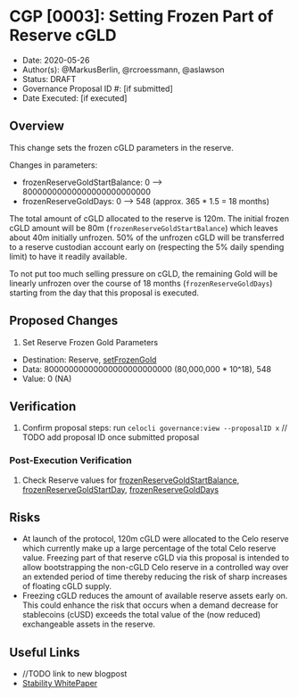 # CGP [0003]: Setting Frozen Part of Reserve cGLD

- Date: 2020-05-26
- Author(s): @MarkusBerlin, @rcroessmann, @aslawson
- Status: DRAFT
- Governance Proposal ID #: [if submitted]
- Date Executed: [if executed]

## Overview
This change sets the frozen cGLD parameters in the reserve.

Changes in parameters:

- frozenReserveGoldStartBalance: 0 --> 80000000000000000000000000
- frozenReserveGoldDays: 0 --> 548 (approx. 365 * 1.5 = 18 months)

The total amount of cGLD allocated to the reserve is 120m. The initial frozen cGLD amount will be 80m (`frozenReserveGoldStartBalance`) which leaves about 40m initially unfrozen.  50% of the unfrozen cGLD will be transferred to a reserve custodian account early on (respecting the 5% daily spending limit) to have it readily available.

To not put too much selling pressure on cGLD, the remaining Gold will be linearly unfrozen over the course of 18 months (`frozenReserveGoldDays`) starting from the day that this proposal is executed.

## Proposed Changes

1. Set Reserve Frozen Gold Parameters
 - Destination: Reserve, [setFrozenGold](https://github.com/celo-org/celo-monorepo/blob/de09a44f5ea2c2116506a6b3d05dcaaef92d4fad/packages/protocol/contracts/stability/Reserve.sol#L153)
 - Data: 80000000000000000000000000 (80,000,000 * 10^18), 548
 - Value: 0 (NA)

## Verification

1. Confirm proposal steps: run `celocli governance:view --proposalID x` // TODO add proposal ID once submitted proposal

### Post-Execution Verification

1. Check Reserve values for [frozenReserveGoldStartBalance](https://github.com/celo-org/celo-monorepo/blob/de09a44f5ea2c2116506a6b3d05dcaaef92d4fad/packages/protocol/contracts/stability/Reserve.sol#L44), [frozenReserveGoldStartDay](https://github.com/celo-org/celo-monorepo/blob/de09a44f5ea2c2116506a6b3d05dcaaef92d4fad/packages/protocol/contracts/stability/Reserve.sol#L45), [frozenReserveGoldDays](https://github.com/celo-org/celo-monorepo/blob/de09a44f5ea2c2116506a6b3d05dcaaef92d4fad/packages/protocol/contracts/stability/Reserve.sol#L46)

## Risks

- At launch of the protocol, 120m cGLD were allocated to the Celo reserve which currently make up a large percentage of the total Celo reserve value. Freezing part of that reserve cGLD via this proposal is intended to allow bootstrapping the non-cGLD Celo reserve in a controlled way over an extended period of time thereby reducing the risk of sharp increases of floating cGLD supply. 
- Freezing cGLD reduces the amount of available reserve assets early on.  This could enhance the risk that occurs when a demand decrease for stablecoins (cUSD) exceeds the total value of the (now reduced) exchangeable assets in the reserve.

## Useful Links

* //TODO link to new blogpost
* [Stability WhitePaper](https://celo.org/papers/Celo_Stability_Analysis.pdf)
